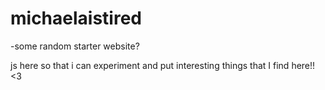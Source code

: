 # michaelaistired
-some random starter website?

js here so that i can experiment and put interesting things that I find here!! <3